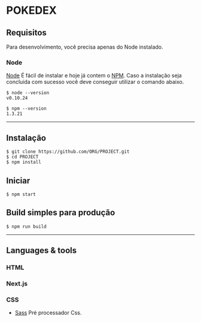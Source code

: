 # POKEDEX

## Requisitos

Para desenvolvimento, você precisa apenas do Node instalado.

### Node

[Node](http://nodejs.org/) É fácil de instalar e hoje já contem o [NPM](https://npmjs.org/).
Caso a instalação seja concluída com sucesso você deve conseguir utilizar o comando abaixo.

    $ node --version
    v0.10.24

    $ npm --version
    1.3.21

---

## Instalação

    $ git clone https://github.com/ORG/PROJECT.git
    $ cd PROJECT
    $ npm install

## Iniciar

    $ npm start

## Build simples para produção

    $ npm run build

---

## Languages & tools

### HTML

### Next.js

### CSS

- [Sass](https://sass-lang.com) Pré processador Css.
